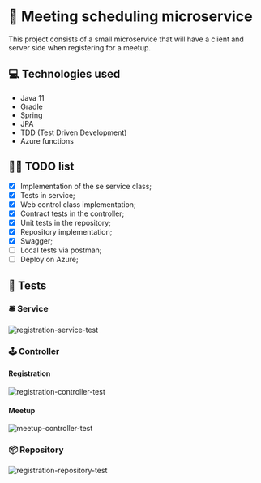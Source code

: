 # 🦋 Meeting scheduling microservice
This project consists of a small microservice that will have a client and server side when registering for a meetup.

## 💻 Technologies used

- Java 11
- Gradle
- Spring
- JPA
- TDD (Test Driven Development)
- Azure functions

## 👩‍💻 TODO list

- [x] Implementation of the se service class;
- [x] Tests in service;
- [x] Web control class implementation;
- [x] Contract tests in the controller;
- [x] Unit tests in the repository;
- [x] Repository implementation; 
- [x] Swagger;
- [ ] Local tests via postman;
- [ ] Deploy on Azure;

## 🧪 Tests

### 🛎️ Service

![registration-service-test](https://user-images.githubusercontent.com/34458509/163734898-61c0b6c6-9cf4-4b5d-a810-bafef9b3424b.png)

### 🕹️ Controller

#### Registration

![registration-controller-test](https://user-images.githubusercontent.com/34458509/163734826-aad028b9-1dd6-42e6-a3bc-b83f7ae1bd2f.png)

#### Meetup

![meetup-controller-test](https://user-images.githubusercontent.com/34458509/163737343-9dfc220d-b2e8-4f62-83f5-2ed65d4848ca.png)

### 📦 Repository

![registration-repository-test](https://user-images.githubusercontent.com/34458509/163735374-f7d9e80e-87ac-4679-97c9-87bff3c01898.png)
